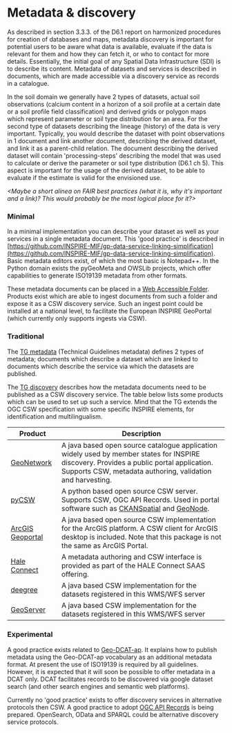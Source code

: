 
# **Metadata & discovery**

As described in section 3.3.3. of the D6.1 report on harmonized procedures for creation of databases and maps, metadata discovery is important for potential users to be aware what data is available, evaluate if the data is relevant for them and how they can fetch it, or who to contact for more details. Essentially, the initial goal of any Spatial Data Infrastructure (SDI) is to describe its content. Metadata of datasets and services is described in documents, which are made accessible via a discovery service as records in a catalogue.

In the soil domain we generally have 2 types of datasets, actual soil observations (calcium content in a horizon of a soil profile at a certain date or a soil profile field classification) and derived grids or polygon maps which represent parameter or soil type distribution for an area. For the second type of datasets describing the lineage (history) of the data is very important. Typically, you would describe the dataset with point observations in 1 document and link another document, describing the derived dataset, and link it as a parent-child relation. The document describing the derived dataset will contain 'processing-steps' describing the model that was used to calculate or derive the parameter or soil type distribution (D6.1 ch 5). This aspect is important for the usage of the derived dataset, to be able to evaluate if the estimate is valid for the envisioned use.

_\<Maybe a short alinea on FAIR best practices (what it is, why it's important and a link)? This would probably be the most logical place for it?\>_

### Minimal

In a minimal implementation you can describe your dataset as well as your services in a single metadata document. This 'good practice' is described in [https://github.com/INSPIRE-MIF/gp-data-service-linking-simplification](https://github.com/INSPIRE-MIF/gp-data-service-linking-simplification). Basic metadata editors exist, of which the most basic is Notepad++. In the Python domain exists the pyGeoMeta and OWSLib projects, which offer capabilities to generate ISO19139 metadata from other formats.

These metadata documents can be placed in a [Web Accessible Folder](https://ioos.github.io/catalog/pages/registry/waf_creation/). Products exist which are able to ingest documents from such a folder and expose it as a CSW discovery service. Such an ingest point could be installed at a national level, to facilitate the European INSPIRE GeoPortal (which currently only supports ingests via CSW).

### Traditional

The [TG metadata](https://inspire.ec.europa.eu/id/document/tg/metadata-iso19139) (Technical Guidelines metadata) defines 2 types of metadata; documents which describe a dataset which are linked to documents which describe the service via which the datasets are published.

The [TG discovery](https://inspire.ec.europa.eu/documents/technical-guidance-implementation-inspire-discovery-services-0) describes how the metadata documents need to be published as a CSW discovery service. The table below lists some products which can be used to set up such a service. Mind that the TG extends the OGC CSW specification with some specific INSPIRE elements, for identification and multilingualism.

| Product | Description |
| --- | --- |
| [GeoNetwork](https://www.geonetwork-opensource.org/) | A java based open source catalogue application widely used by member states for INSPIRE discovery. Provides a public portal application. Supports CSW, metadata authoring, validation and harvesting. |
| [pyCSW](https://pycsw.org/) | A python based open source CSW server. Supports CSW, OGC API Records. Used in portal software such as [CKAN](https://github.com/ckan/ckanext-spatial)[Spatial](https://github.com/ckan/ckanext-spatial) and [GeoNode](https://geonode.org/). |
| [ArcGIS Geoportal](https://github.com/Esri/geoportal-server) | A java based open source CSW implementation for the ArcGIS platform. A CSW client for ArcGIS desktop is included. Note that this package is not the same as ArcGIS Portal. |
| [Hale Connect](https://www.wetransform.to/products/haleconnect/) | A metadata authoring and CSW interface is provided as part of the HALE Connect SAAS offering. |
| [deegree](http://www.deegree.org/) | A java based CSW implementation for the datasets registered in this WMS/WFS server |
| [GeoServer](https://geoserver.org/) | A java based CSW implementation for the datasets registered in this WMS/WFS server |

### Experimental

A good practice exists related to [Geo-DCAT-ap](https://inspire.ec.europa.eu/good-practice/geodcat-ap). It explains how to publish metadata using the Geo-DCAT-ap vocabulary as an additional metadata format. At present the use of ISO19139 is required by all guidelines. However, it is expected that it will soon be possible to offer metadata in a DCAT only. DCAT facilitates records to be discovered via google dataset search (and other search engines and semantic web platforms).

Currently no 'good practice' exists to offer discovery services in alternative protocols then CSW. A good practice to adopt [OGC API Records](https://ogcapi.ogc.org/records/) is being prepared. OpenSearch, OData and SPARQL could be alternative discovery service protocols.
